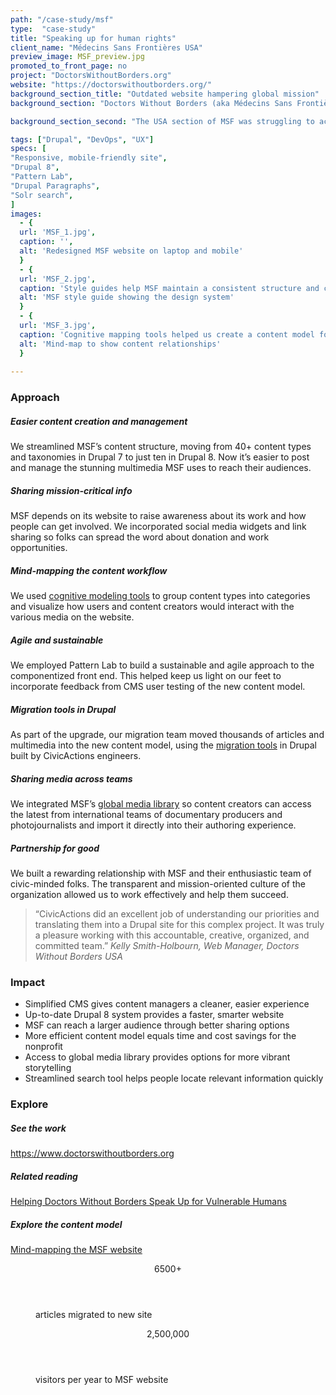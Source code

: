 ```yaml
---
path: "/case-study/msf"
type:  "case-study"
title: "Speaking up for human rights"
client_name: "Médecins Sans Frontières USA"
preview_image: MSF_preview.jpg
promoted_to_front_page: no
project: "DoctorsWithoutBorders.org"
website: "https://doctorswithoutborders.org/"
background_section_title: "Outdated website hampering global mission"
background_section: "Doctors Without Borders (aka Médecins Sans Frontières or MSF) is dedicated to providing independent, politically neutral aid to vulnerable people worldwide. MSF uses its website as a vehicle to raise funds, recruit staff for field operations, and create public awareness about injustices and crimes against humanity."

background_section_second: "The USA section of MSF was struggling to accomplish these goals using an old system that didn’t behave well. Content publishers were frustrated by slow page load speeds, problems with site caching, and restrictive content templates. CivicActions was engaged to upgrade the old Drupal 7 site to Drupal 8 and build a new theme that would match and extend the design system being adopted by all of MSF’s sections around the world."

tags: ["Drupal", "DevOps", "UX"]
specs: [
"Responsive, mobile-friendly site",
"Drupal 8",
"Pattern Lab", 
"Drupal Paragraphs", 
"Solr search", 
]
images:
  - {
  url: 'MSF_1.jpg', 
  caption: '', 
  alt: 'Redesigned MSF website on laptop and mobile'
  }
  - {
  url: 'MSF_2.jpg', 
  caption: 'Style guides help MSF maintain a consistent structure and create a cohesive user experience.', 
  alt: 'MSF style guide showing the design system'
  }
  - {
  url: 'MSF_3.jpg', 
  caption: 'Cognitive mapping tools helped us create a content model for MSF.', 
  alt: 'Mind-map to show content relationships'
  } 
  
---
```


### Approach

##### Easier content creation and management
We streamlined MSF’s content structure, moving from 40+ content types and taxonomies in Drupal 7 to just ten in Drupal 8. Now it’s easier to post and manage the stunning multimedia MSF uses to reach their audiences.

##### Sharing mission-critical info
MSF depends on its website to raise awareness about its work and how people can get involved. We incorporated social media widgets and link sharing so folks can spread the word about donation and work opportunities.

##### Mind-mapping the content workflow
We used [cognitive modeling tools](https://coggle.it/diagram/Wq28jcGZixoKb8bx/t/msf-usa-drupal-8-content-model) to group content types into categories and visualize how users and content creators would interact with the various media on the website.

##### Agile and sustainable
We employed Pattern Lab to build a sustainable and agile approach to the componentized front end. This helped keep us light on our feet to incorporate feedback from CMS user testing of the new content model.

##### Migration tools in Drupal
As part of the upgrade, our migration team moved thousands of articles and multimedia into the new content model, using the [migration tools](https://www.drupal.org/project/migration_tools) in Drupal built by CivicActions engineers.

##### Sharing media across teams
We integrated MSF’s [global media library](https://media.msf.org/) so content creators can access the latest from international teams of documentary producers and photojournalists and import it directly into their authoring experience.

##### Partnership for good
We built a rewarding relationship with MSF and their enthusiastic team of civic-minded folks. The transparent and mission-oriented culture of the organization allowed us to work effectively and help them succeed.

<blockquote>
“CivicActions did an excellent job of understanding our priorities and translating them into a Drupal site for this complex project. It was truly a pleasure working with this accountable, creative, organized, and committed team.”
<cite>Kelly Smith-Holbourn, Web Manager, Doctors Without Borders USA </cite>
</blockquote>

### Impact
* Simplified CMS gives content managers a cleaner, easier experience
* Up-to-date Drupal 8 system provides a faster, smarter website
* MSF can reach a larger audience through better sharing options
* More efficient content model equals time and cost savings for the nonprofit
* Access to global media library provides options for more vibrant storytelling 
* Streamlined search tool helps people locate relevant information quickly


### Explore
##### See the work
<https://www.doctorswithoutborders.org>

##### Related reading
[Helping Doctors Without Borders Speak Up for Vulnerable Humans](https://medium.com/civicactions/silence-is-not-an-option-helping-doctors-without-borders-speak-up-for-vulnerable-humans-7bf5940a19cd)

##### Explore the content model
[Mind-mapping the MSF website](https://coggle.it/diagram/Wq28jcGZixoKb8bx/t/msf-usa-drupal-8-content-model)
 
<figure>
  <div> 
    <header>6500+</header>
    <p>articles migrated to new site<p>
  </div>
  <div> 
      <header>2,500,000</header>
      <p>visitors per year to MSF website<p>
  </div>
</figure>

